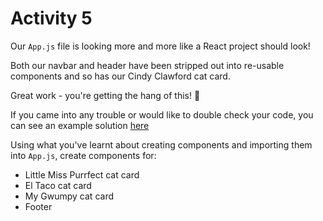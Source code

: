 # Activity 5

Our `App.js` file is looking more and more like a React project should look!

Both our navbar and header have been stripped out into re-usable components and so has our Cindy Clawford cat card. 

Great work - you're getting the hang of this! 🙌

If you came into any trouble or would like to double check your code, you can see an example solution [here](https://github.com/techreturners/learner-materials-intro-to-react/tree/activity-4-example-solution)

Using what you've learnt about creating components and importing them into `App.js`, create components for:

- Little Miss Purrfect cat card
- El Taco cat card
- My Gwumpy cat card
- Footer
